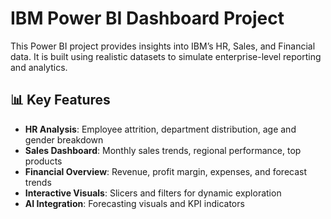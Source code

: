 # IBM Power BI Dashboard Project

This Power BI project provides insights into IBM’s HR, Sales, and Financial data. It is built using realistic datasets to simulate enterprise-level reporting and analytics.

## 📊 Key Features
- **HR Analysis**: Employee attrition, department distribution, age and gender breakdown
- **Sales Dashboard**: Monthly sales trends, regional performance, top products
- **Financial Overview**: Revenue, profit margin, expenses, and forecast trends
- **Interactive Visuals**: Slicers and filters for dynamic exploration
- **AI Integration**: Forecasting visuals and KPI indicators

